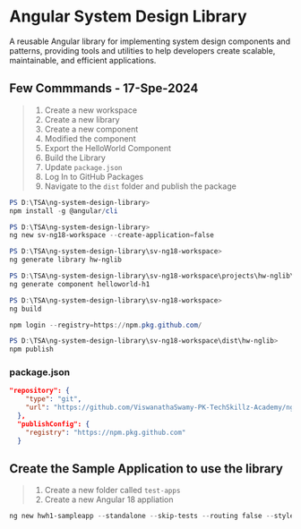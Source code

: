 # Angular System Design Library

A reusable Angular library for implementing system design components and patterns, providing tools and utilities to help developers create scalable, maintainable, and efficient applications.

## Few Commmands - 17-Spe-2024

> 1. Create a new workspace
> 1. Create a new library
> 1. Create a new component
> 1. Modified the component
> 1. Export the HelloWorld Component
> 1. Build the Library
> 1. Update `package.json`
> 1. Log In to GitHub Packages
> 1. Navigate to the `dist` folder and publish the package

```powershell
PS D:\TSA\ng-system-design-library>
npm install -g @angular/cli

PS D:\TSA\ng-system-design-library>
ng new sv-ng18-workspace --create-application=false

PS D:\TSA\ng-system-design-library\sv-ng18-workspace>
ng generate library hw-nglib

PS D:\TSA\ng-system-design-library\sv-ng18-workspace\projects\hw-nglib\src\lib>
ng generate component helloworld-h1

PS D:\TSA\ng-system-design-library\sv-ng18-workspace>
ng build

npm login --registry=https://npm.pkg.github.com/

PS D:\TSA\ng-system-design-library\sv-ng18-workspace\dist\hw-nglib>
npm publish
```

### package.json

```json
"repository": {
    "type": "git",
    "url": "https://github.com/ViswanathaSwamy-PK-TechSkillz-Academy/ng-hello-world-lib.git"
  },
  "publishConfig": {
    "registry": "https://npm.pkg.github.com"
  }
```

## Create the Sample Application to use the library

> 1. Create a new folder called `test-apps`
> 1. Create a new Angular 18 appliation

```powershell
ng new hwh1-sampleapp --standalone --skip-tests --routing false --style css
```

